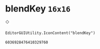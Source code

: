 # blendKey `16x16`
<img src="/img/blendKey.png" width=16 height=16>

``` CSharp
EditorGUIUtility.IconContent("blendKey")
```
```
6036928476410329760
```
